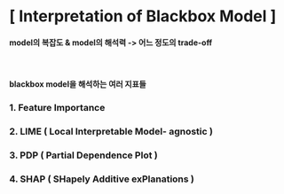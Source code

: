 # [ Interpretation of Blackbox Model ]
#### model의 복잡도 & model의 해석력 -> 어느 정도의 trade-off
</br>

#### blackbox model을 해석하는 여러 지표들
### 1. Feature Importance
### 2. LIME ( Local Interpretable Model- agnostic )
### 3. PDP ( Partial Dependence Plot )
### 4. SHAP ( SHapely Additive exPlanations )
 
